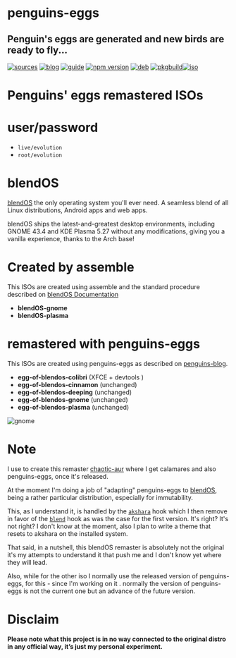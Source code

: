 penguins-eggs
=============

## Penguin&#39;s eggs are generated and new birds are ready to fly...
[![sources](https://img.shields.io/badge/github-sources-cyan)](https://github.com/pieroproietti/penguins-eggs)
[![blog](https://img.shields.io/badge/blog-penguin's%20eggs-cyan)](https://penguins-eggs.net)
[![guide](https://img.shields.io/badge/guide-penguin's%20eggs-cyan)](https://penguins-eggs.net/docs/Tutorial/eggs-users-guide)
[![npm version](https://img.shields.io/npm/v/penguins-eggs.svg)](https://npmjs.org/package/penguins-eggs)
[![deb](https://img.shields.io/badge/deb-packages-blue)](https://sourceforge.net/projects/penguins-eggs/files/DEBS)
[![pkgbuild](https://img.shields.io/badge/pkgbuild-packages-blue)](https://sourceforge.net/projects/penguins-eggs/files/PKGBUILD)[![iso](https://img.shields.io/badge/iso-images-cyan)](https://sourceforge.net/projects/penguins-eggs/files/ISOS)

# Penguins' eggs remastered ISOs

# user/password
* ```live/evolution```
* ```root/evolution```

# blendOS

[blendOS](https://blendos.co/) the only operating system you'll ever need. A seamless blend of all Linux distributions, Android apps and web apps.

blendOS ships the latest-and-greatest desktop environments, including GNOME 43.4 and KDE Plasma 5.27 without any modifications, giving you a vanilla experience, thanks to the Arch base!

# Created by assemble
This ISOs are created using assemble and the standard procedure described on [blendOS Documentation](https://docs.blendos.co/docs/build-blend/building_blendos)

* **blendOS-gnome** 
* **blendOS-plasma**

# remastered with penguins-eggs
This ISOs are created using penguins-eggs as described on [penguins-blog](https://penguins-eggs.net/blog/build-blendos-image).

* **egg-of-blendos-colibri**  (XFCE + devtools )
* **egg-of-blendos-cinnamon** (unchanged)
* **egg-of-blendos-deeping** (unchanged)
* **egg-of-blendos-gnome** (unchanged)
* **egg-of-blendos-plasma** (unchanged)

![gnome](https://www.gnome.org/wp-content/uploads/2023/02/wgo-splash-40.webp)

# Note
I use to create this remaster [chaotic-aur](https://aur.chaotic.cx/) where I get calamares and also penguins-eggs, once it's released.

At the moment I'm doing a job of "adapting" penguins-eggs to [blendOS](https://blendos.co/), being a rather particular distribution, especially for immutability.

This, as I understand it, is handled by the [`akshara`](https://github.com/blend-os/akshara) hook which I then remove in favor of the [`blend`](https://github.com/blend-os/blend) hook as was the case for the first version. It's right? It's not right? I don't know at the moment, also I plan to write a theme that resets to akshara on the installed system.

That said, in a nutshell, this blendOS remaster is absolutely not the original it's my attempts to understand it that push me and I don't know yet where they will lead.

Also, while for the other iso I normally use the released version of penguins-eggs, for this - since I'm working on it . normally the version of penguins-eggs is not the current one but an advance of the future version.

# Disclaim

__Please note what this project is in no way connected to the original distro in any official way, it’s just my personal experiment.__
